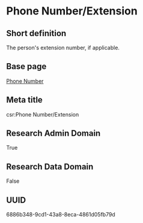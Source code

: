 # Phone Number/Extension
## Short definition
The person's extension number, if applicable.
## Base page
[Phone Number](../../Objects/Phone%20Number.md)
## Meta title
csr:Phone Number/Extension
## Research Admin Domain
True
## Research Data Domain
False
## UUID
6886b348-9cd1-43a8-8eca-4861d05fb79d
